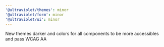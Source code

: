 ```yaml
---
'@ultraviolet/themes': minor
'@ultraviolet/form': minor
'@ultraviolet/ui': minor
---
```


New themes darker and colors for all components to be more accessibles and pass WCAG AA
